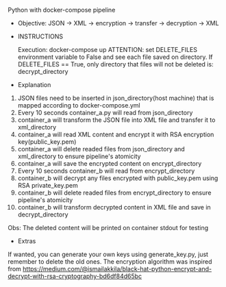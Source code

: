 Python with docker-compose pipeline

- Objective: JSON -> XML -> encryption -> transfer -> decryption -> XML

- INSTRUCTIONS

   Execution: docker-compose up
   ATTENTION: set DELETE_FILES environment variable to False and see each file saved on directory.
   If DELETE_FILES == True, only directory that files will not be deleted is: decrypt_directory

- Explanation

1. JSON files need to be inserted in json_directory(host machine) that is mapped according to docker-compose.yml
2. Every 10 seconds container_a.py will read from json_directory
3. container_a will transform the JSON file into XML file and transfer it to xml_directory
4. container_a will read XML content and encrypt it with RSA encryption key(public_key.pem)
5. container_a will delete readed files from json_directory and xml_directory to ensure pipeline's atomicity
6. container_a will save the encrypted content on encrypt_directory
7. Every 10 seconds container_b will read from encrypt_directory
8. container_b will decrypt any files encrypted with public_key.pem using RSA private_key.pem
9. container_b will delete readed files from encrypt_directory to ensure pipeline's atomicity
10. container_b will transform decrypted content in XML file and save in decrypt_directory

Obs: The deleted content will be printed on container stdout for testing

- Extras

If wanted, you can generate your own keys using generate_key.py, just remember to delete the old ones. The encryption algorithm was inspired from https://medium.com/@ismailakkila/black-hat-python-encrypt-and-decrypt-with-rsa-cryptography-bd6df84d65bc

